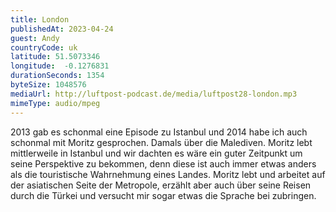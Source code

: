 ```yaml
---
title: London
publishedAt: 2023-04-24
guest: Andy
countryCode: uk
latitude: 51.5073346
longitude:  -0.1276831
durationSeconds: 1354
byteSize: 1048576 
mediaUrl: http://luftpost-podcast.de/media/luftpost28-london.mp3
mimeType: audio/mpeg
---
```


2013 gab es schonmal eine Episode zu Istanbul und 2014 habe ich auch schonmal mit Moritz gesprochen. Damals über die Malediven. Moritz lebt mittlerweile in Istanbul und wir dachten es wäre ein guter Zeitpunkt um seine Perspektive zu bekommen, denn diese ist auch immer etwas anders als die touristische Wahrnehmung eines Landes. Moritz lebt und arbeitet auf der asiatischen Seite der Metropole, erzählt aber auch über seine Reisen durch die Türkei und versucht mir sogar etwas die Sprache bei zubringen.
